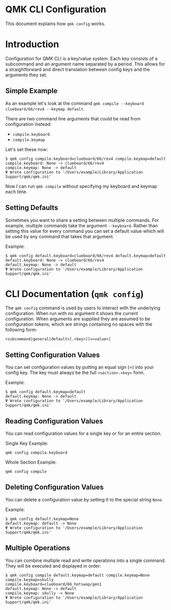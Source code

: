 # QMK CLI Configuration

This document explains how `qmk config` works.

# Introduction

Configuration for QMK CLI is a key/value system. Each key consists of a subcommand and an argument name separated by a period. This allows for a straightforward and direct translation between config keys and the arguments they set.

## Simple Example

As an example let's look at the command `qmk compile --keyboard clueboard/66/rev4 --keymap default`.

There are two command line arguments that could be read from configuration instead:

* `compile.keyboard`
* `compile.keymap`

Let's set these now:

```
$ qmk config compile.keyboard=clueboard/66/rev4 compile.keymap=default
compile.keyboard: None -> clueboard/66/rev4
compile.keymap: None -> default
Ψ Wrote configuration to '/Users/example/Library/Application Support/qmk/qmk.ini'
```

Now I can run `qmk compile` without specifying my keyboard and keymap each time.

## Setting Defaults

Sometimes you want to share a setting between multiple commands. For example, multiple commands take the argument `--keyboard`. Rather than setting this value for every command you can set a default value which will be used by any command that takes that argument.

Example:

```
$ qmk config default.keyboard=clueboard/66/rev4 default.keymap=default
default.keyboard: None -> clueboard/66/rev4
default.keymap: None -> default
Ψ Wrote configuration to '/Users/example/Library/Application Support/qmk/qmk.ini'
```

# CLI Documentation (`qmk config`)

The `qmk config` command is used by users to interact with the underlying configuration. When run with no argument it shows the current configuration. When arguments are supplied they are assumed to be configuration tokens, which are strings containing no spaces with the following form:

    <subcommand|general|default>[.<key>][=<value>]

## Setting Configuration Values

You can set configuration values by putting an equal sign (=) into your config key. The key must always be the full `<section>.<key>` form.

Example:

```
$ qmk config default.keymap=default
default.keymap: None -> default
Ψ Wrote configuration to '/Users/example/Library/Application Support/qmk/qmk.ini'
```

## Reading Configuration Values

You can read configuration values for a single key or for an entire section.

Single Key Example:

    qmk config compile.keyboard

Whole Section Example:

    qmk config compile

## Deleting Configuration Values

You can delete a configuration value by setting it to the special string `None`.

Example:

```
$ qmk config default.keymap=None
default.keymap: default -> None
Ψ Wrote configuration to '/Users/example/Library/Application Support/qmk/qmk.ini'
```

## Multiple Operations

You can combine multiple read and write operations into a single command. They will be executed and displayed in order:

```
$ qmk config compile default.keymap=default compile.keymap=None
compile.keymap=skully
compile.keyboard=clueboard/66_hotswap/gen1
default.keymap: None -> default
compile.keymap: skully -> None
Ψ Wrote configuration to '/Users/example/Library/Application Support/qmk/qmk.ini'
```
